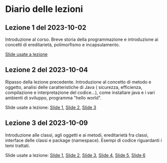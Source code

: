 # Diario delle lezioni
## Lezione 1 del 2023-10-02
Introduzione al corso. Breve storia della programmazione e introduzione ai concetti di ereditarietà, polimorfismo e incapsulamento.

[Slide usate a lezione](http://art.uniroma2.it/teaching/lmp/part_I/stuff/Introduction.pdf)

## Lezione 2 del 2023-10-04
Ripasso della lezione precedente. Introduzione al concetto di metodo e oggetto, analisi delle caratteristiche di Java ( sicurezza, efficienza, compilazione e interpretazione del codice...), come installare java e i vari ambienti di sviluppo, programma "hello world".

Slide usate a lezione:
[Slide 1](https://docs.oracle.com/javase/tutorial/getStarted/intro/definition.html),
[Slide 2](https://docs.oracle.com/javase/tutorial/getStarted/cupojava/index.html),
[Slide 3](https://docs.oracle.com/javase/tutorial/getStarted/cupojava/netbeans.html)

## Lezione 3 del 2023-10-09
Introduzione alle classi, agli oggetti e ai metodi, ereditarietà fra classi, interface delle classi e package (namespace). Esempi di codice riguardanti i temi trattati.

Slide usate a lezione:
[Slide 1](https://docs.oracle.com/javase/tutorial/java/concepts/),
[Slide 2](https://docs.oracle.com/javase/tutorial/java/concepts/object.html),
[Slide 3](https://docs.oracle.com/javase/tutorial/java/concepts/class.html),
[Slide 4](https://docs.oracle.com/javase/tutorial/java/concepts/inheritance.html),
[Slide 5](https://docs.oracle.com/javase/tutorial/java/concepts/interface.html),
[Slide 6](https://docs.oracle.com/javase/tutorial/java/concepts/package.html)

